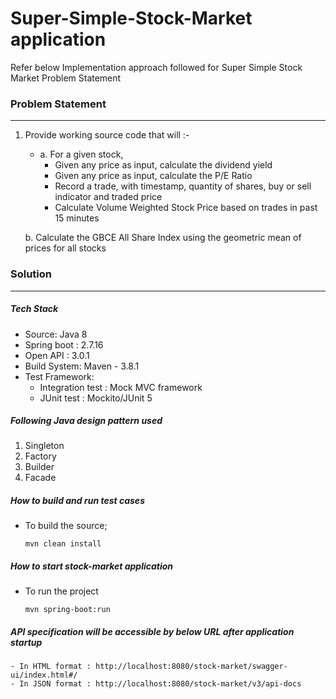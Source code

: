 # Super-Simple-Stock-Market application
Refer below Implementation approach followed for Super Simple Stock Market Problem Statement

### Problem Statement

---

1. Provide working source code that will :-
   - a. For a given stock,
        - Given any price as input, calculate the dividend yield
        - Given any price as input, calculate the P/E Ratio
        - Record a trade, with timestamp, quantity of shares, buy or sell indicator and traded price
        - Calculate Volume Weighted Stock Price based on trades in past 15 minutes
        
    b. Calculate the GBCE All Share Index using the geometric mean of prices for all stocks
 

### Solution

---

##### Tech Stack

- Source: Java 8
- Spring boot : 2.7.16
- Open API : 3.0.1
- Build System: Maven - 3.8.1
- Test Framework: 
  - Integration test : Mock MVC framework
  - JUnit test       : Mockito/JUnit 5

##### Following Java design pattern used
1. Singleton
2. Factory
3. Builder
4. Facade

##### How to build and run test cases

- To build the source;
    ```
    mvn clean install
    ```
##### How to start stock-market application
- To run the project
    ```
    mvn spring-boot:run
    ```

##### API specification will be accessible by below URL after application startup
    - In HTML format : http://localhost:8080/stock-market/swagger-ui/index.html#/
    - In JSON format : http://localhost:8080/stock-market/v3/api-docs
